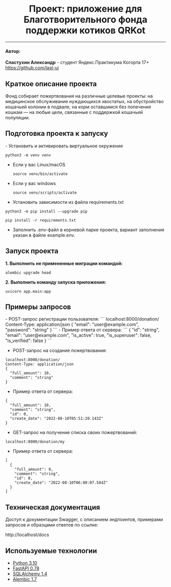 <h1 align="center"> Проект: приложение для Благотворительного фонда 
поддержки котиков QRKot </h1>

___
<h4>Автор:</h4>

**Сластухин Александр** - студент Яндекс.Практикума Когорта 17+
https://github.com/last-ui

<h2>Краткое описание проекта</h2>

Фонд собирает пожертвования на различные целевые проекты: на медицинское 
обслуживание нуждающихся хвостатых, на обустройство кошачьей колонии в 
подвале, на корм оставшимся без попечения кошкам — на любые цели, связанные
с поддержкой кошачьей популяции.

<h2>Подготовка проекта к запуску</h2>
- Установить и активировать виртуальное окружение

```
python3 -m venv venv
```
* Если у вас Linux/macOS
    ```
    source venv/bin/activate
    ```
* Если у вас windows
    ```
    source venv/scripts/activate
    ```
- Установить зависимости из файла requirements.txt
```
python3 -m pip install --upgrade pip
```
```
pip install -r requirements.txt
```
- Заполнить .env-файл в корневой парке проекта, вариант заполнения указан в файле
example.env.

<h2>Запуск проекта</h2>

**1. Выполнить не примененные миграции командой:**
```shell
alembic upgrade head
```

**2. Выполнить команду запуска приложения:**
```shell
uvicorn app.main:app
```

<h2>Примеры запросов</h2>
- POST-запрос регистрации пользователя:
```
localhost:8000/donation/
Content-Type: application/json
{
  "email": "user@example.com",
  "password": "string" 
}
```
- Пример ответа от сервера:
```
{
  "id": "string",
  "email": "user@example.com",
  "is_active": true,
  "is_superuser": false,
  "is_verified": false
}
```

- POST-запрос на создание пожертвования:
```
localhost:8000/donation/
Content-Type: application/json
{
  "full_amount": 10,
  "comment": "string"
}
```
- Пример ответа от сервера:
```
{
  "full_amount": 10,
  "comment": "string",
  "id": 0,
  "create_date": "2022-08-10T05:51:20.143Z"
}
```
-  GET-запрос на получение списка своих пожертвований:
```
localhost:8000/donation/my
```

- Пример ответа от сервера:
```
[
  {
    "full_amount": 0,
    "comment": "string",
    "id": 0,
    "create_date": "2022-08-10T06:00:07.584Z"
  }
]
```

<h2>Техническая документация</h2>

Доступ к документации Swagger, c описанием эндпоинтов, примерами запросов и 
образцами ответов по ссылке:

http://localhost/docs


<h2>Используемые технологии</h2>

- [Python 3.10](https://www.python.org/downloads/release/python-3100/)
- [FastAPI 0.78](https://fastapi.tiangolo.com/release-notes/#0780)
- [SQLAlchemy 1.4](https://docs.sqlalchemy.org/en/14/)
- [Alembic 1.7](https://docs.pydantic.dev/latest/changelog/#highlights_2)

